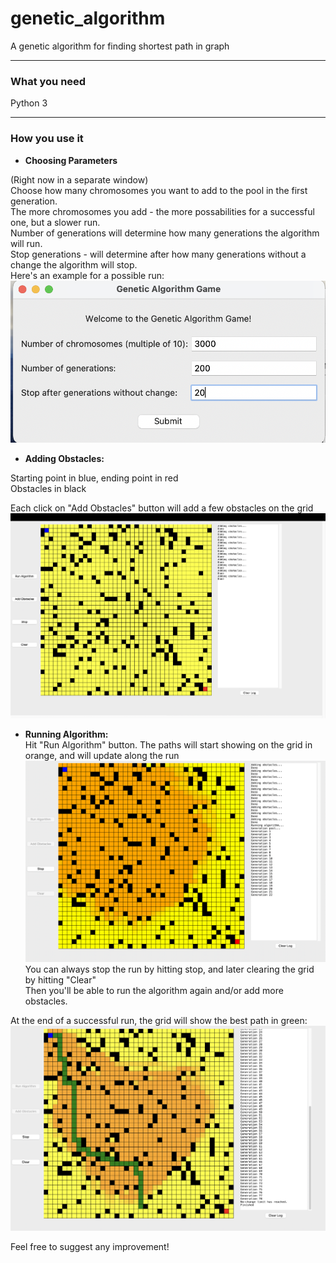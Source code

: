 # genetic_algorithm
A genetic algorithm for finding shortest path in graph

-------

### What you need
Python 3

_______
### How you use it

* **Choosing Parameters** 

(Right now in a separate window)  
Choose how many chromosomes you want to add to the pool in the first generation.  
The more chromosomes you add - the more possabilities for a successful one, but a slower run.  
Number of generations will determine how many generations the algorithm will run.  
Stop generations - will determine after how many generations without a change the algorithm will stop.  
Here's an example for a possible run:
![Screenshot 2024-02-25 at 0.34.45.png](Screenshot%202024-02-25%20at%200.34.45.png)

* **Adding Obstacles:**   

Starting point in blue, ending point in red  
Obstacles in black


Each click on "Add Obstacles" button will add a few obstacles on the grid
![Screenshot 2024-02-25 at 0.09.27.png](Screenshot%202024-02-25%20at%200.09.27.png)
* **Running Algorithm:**  
Hit "Run Algorithm" button.
The paths will start showing on the grid in orange, and will update along the run
![img.png](img.png)
You can always stop the run by hitting stop, and later clearing the grid by hitting "Clear"  
Then you'll be able to run the algorithm again and/or add more obstacles.

At the end of a successful run, the grid will show the best path in green:
![Screenshot 2024-02-25 at 0.31.35.png](Screenshot%202024-02-25%20at%200.31.35.png)

Feel free to suggest any improvement!